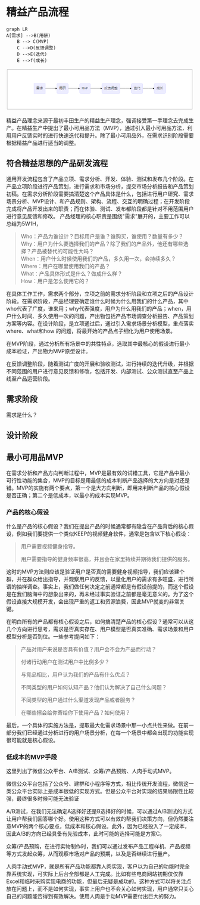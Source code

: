 # 精益产品流程

```mermaid
graph LR
A[需求] -->B(用研)
    B --> C(MVP)
    C -->D(反馈调整)
    D -->E(迭代)
    E -->f(成长)
```

![](/assets/精益产品流程.png)

精益产品理念来源于最初丰田生产的精益生产理念，强调接受第一手理念去完成生产。在精益生产中提出了最小可用品方法（MVP），通过引入最小可用品方法，利用用户反馈实时的进行快速迭代和提升。除了最小可用品外，在需求识别阶段需要根据精益产品进行适当的调整。

## 符合精益思想的产品研发流程

通用开发流程包含了产品立项、需求分析、开发、体验、测试和发布几个阶段。在产品立项阶段进行产品策划，进行需求和市场分析，提交市场分析报告和产品策划初稿。在需求分析阶段需要搞清楚这个产品具体是什么，包括进行用户研究、需求场景分析、MVP设计、和产品规则、架构、流程、交互的明确过程；在开发阶段完成将产品开发出来的职责；而在体验、测试、发布都阶段都是针对不用范围用户进行意见反馈和修改。
产品经理的核心职责是围绕"需求"展开的，主要工作可以总结为5W1H，

> Who：产品为谁设计？目标用户是谁？谁购买，谁使用？数量有多少？  
> Why：用户为什么要选择我们的产品？除了我们的产品外，他还有哪些选择？产品被替代的可能性大吗？  
> When：用户什么时候使用我们的产品，多久用一次，会持续多久？  
> Where：用户在哪里使用我们的产品？  
> What：产品具体形式是什么？做成什么样？  
> How：用户是怎么使用它的？

在具体工作工作，需求两个部分，立项之前的需求分析阶段和立项之后的产品设计阶段。在需求阶段，产品经理要确定谁什么时候为什么用我们的什么产品，其中who代表了广度，谁来用；why代表强度，用户为什么用我们的产品；when，用户什么时间、多久使用一次的问题，产出物包括产品市场调查分析报告、产品策划方案等内容。在设计阶段，是立项通过后，通过引入需求场景分析模型，重点落实where、what和how 的问题，将最开始的产品点子细化为用户使用场景。

在MVP阶段，通过分析所有场景中的共性特点，选取其中最核心的假设进行最小成本验证，产出物为MVP原型设计。

在反馈调整阶段，随着测试广度的开展和验收测试，进行持续的迭代升级，并根据不同范围的用户进行意见反馈和修改，包括开发、内部测试、公众测试直至产品上线至产品运营阶段。

## 需求阶段

需求是什么？

## 设计阶段

## 最小可用品MVP

在需求分析和产品方向判断过程中，MVP是最有效的试错工具，它是产品中最小可行性功能的集合，MVP的目标是用最低的成本判断产品选择的大方向是对还是错。MVP的实施有两个要点，第一个是大方向判断，即用来判断产品的核心假设是否正确；第二个是低成本，以最小的成本实现MVP。

### 产品的核心假设

什么是产品的核心假设？我们在提出产品的时候通常都有隐含在产品背后的核心假设，例如我们要提供一个类似KEEP的视频健身软件，通常是包含以下核心假设：

> 用户需要视频健身指导。
>
> 用户需要指导的健身频率很高，并且会在家里持续并期待我们提供的服务。

这时的MVP方法则应该是验证用户是否真的需要健身视频指导，我们应该建个群，并在群众给出指导，并观察用户的反馈，以量化用户的需求有多旺盛，进行所谓的抽样调查。事实上，我们做任何决定之前通常都是有假设前提的，而这个假设是在我们脑海中的想象出来的，再未经过事实验证之前都是毫无意义的。为了这个假设直接大规模开发，会出现严重的返工和资源浪费，因此MVP就变的非常关键。

在明白所有的产品都有核心假设之后，如何搞清楚产品的核心假设？通常可以从这几个方向进行思考，需求是否真实存在、用户模型是否真实准确、需求场景和用户模型分析是否到位。一些参考提问如下：

> 产品对用户来说是否具有价值？用户会不会为产品而行动？
>
> 付诸行动用户在测试用户中比例多少？
>
> 与竞品相比，用户认为我们的产品有什么优点？
>
> 不同类型的用户如何认知产品？他们认为解决了自己什么问题？
>
> 不同类型的用户通过什么渠道发现产品或者服务？
>
> 在哪些擦会给你寄给你下使用产品？如何使用？

最后，一个具体的实施方法是，提取最大化需求场景中那一小点共性来做。在前一部分我们已经通过分析进行的用户场景分析，在每一个场景中都会出现的功能实现很可能就是核心假设。

### 低成本的MVP手段

这里列出了微信公众平台、A/B测试、众筹/产品预购、人肉手动式MVP。

微信公众平台包括了公众号、建群和小程序等方式，相比传统开发流程，微信这一类公众平台实际上是成本很低的实现方式。但是公众平台对实现的结果局限性比较强，最终很多时候可能无法验证

A/B测试，在我们无法确定A选择好还是B选择好的时候，可以通过A/B测试的方式让用户帮我们回答哪个好。使用这种方式可以有效的帮我们决策方向，但仍然要注意MVP的两个核心要点，低成本和核心假设。此外，因为已经投入了一定成本，因此A/B的方向已经具备有先验成本，此时可能的选择可能是方案C。

众筹/产品预购，在进行实物制作时，我们可以通过发布产品工程样机、产品视频等方式发起众筹，从而观察市场对产品的预期，以及是否继续进行量产。

人肉手动式MVP，就是所有产品功能都靠人肉实现，客户以为自己的功能时完全靠系统实现，可实际上后台全部都是人工完成。比如有些电商网站初期仅仅靠Excel和临时采购实现电商的功能，但最后无疑是成功的。这种方式可以将关注点放在问题上，而不是如何实现，事实上用户也不会关心如何实现，用户通常只关心自己的问题能否得到有效解决。使用人肉是手动MVP需要付出巨大的努力。

